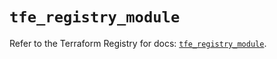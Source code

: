 # `tfe_registry_module`

Refer to the Terraform Registry for docs: [`tfe_registry_module`](https://registry.terraform.io/providers/hashicorp/tfe/0.60.1/docs/resources/registry_module).
